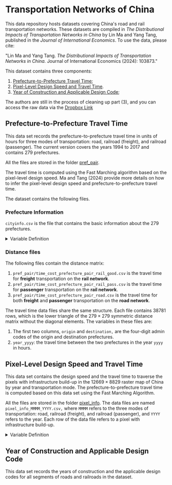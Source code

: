 # Transportation Networks of China
This data repository hosts datasets covering China's road and rail transportation networks. These datasets are compiled in *The Distributional Impacts of Transportation Networks in China* by Lin Ma and Yang Tang, published in the *Journal of International Economics*. To use the data, please cite:

"Lin Ma and Yang Tang. *The Distributional Impacts of Transportation Networks in China.* Journal of International Economics (2024): 103873."

This dataset contains three components: 
  1) [Prefecture-to-Prefecture Travel Time](https://github.com/malin84/transportation_networks_of_china/blob/main/README.md#prefecture-to-prefecture-travel-time);
  2) [Pixel-Level Design Speed and Travel Time](https://github.com/malin84/transportation_networks_of_china?tab=readme-ov-file#pixel-level-design-speed-and-travel-time).
  3) [Year of Construction and Applicable Design Code](https://github.com/malin84/transportation_networks_of_china?tab=readme-ov-file#year-of-construction-and-applicable-design-code);
   
The authors are still in the process of cleaning up part (3), and you can access the raw data via the [Dropbox Link](https://www.dropbox.com/scl/fo/6cey5kdtqsfqyatn6xa43/h?rlkey=ycklu6jgstjlkiu2fa740iv21&dl=0) 

## Prefecture-to-Prefecture Travel Time

This data set records the prefecture-to-prefecture travel time in units of hours for three modes of transportation: road, railroad (freight), and railroad (passenger). The current version covers the years 1994 to 2017 and contains 279 prefectures. 

All the files are stored in the folder [pref_pair](pref_pair/).

The travel time is computed using the Fast Marching algorithm based on the pixel-level design speed. Ma and Tang (2024) provide more details on how to infer the pixel-level design speed and prefecture-to-prefecture travel time. 

The dataset contains the following files.
### Prefecture Information
`cityinfo.csv` is the file that contains the basic information about the 279 prefectures.
<details> 
<summary>Variable Definition</summary>
  
1. `id`: the index of a prefecture.
2. `dzcode`: the four-digit administrative division code.
3. `coord_long`: the longitude.
  4. `coord_lat`: the latitude.
  5. `pos_x`: the $x$ index in the 12669-by-8829 pixel-level matrix dataset.
  6. `pos_y`: the $y$ index in the 12669-by-8829 pixel-level matrix dataset.
  7. `cityname_chn`: prefecture name in Chinese.
  8. `cityname_eng`: prefecture name in English.
  9. `cpop2000`: total population in the unit of *ten-thousands*, 2000 census.
  10. `cpop2010`: total population in the unit of *ten-thousands*, 2010 census.
  11. `upop2000`: urban population in the unit of *ten-thousands*, 2000 census.
  12. `upop2010`: urban population in the unit of *ten-thousands*, 2010 census.
  13. `cityclass`: official city size classification based on the 2010 census:
      1. `cityclass` = 7: Mega City (超大城市), with an urban population greater than 10 million.
      2. `cityclass` = 6: Major City (特大城市), with an urban population between 5 and 10 million.
      3. `cityclass` = 5: Type-I Large City (I型大城市), with an urban population between 3 and 5 million.
      4. `cityclass` = 4: Type-II Large City (II型大城市), with an urban population between 1 and 3 million.
      5. `cityclass` = 3: Medium City (中等城市), with an urban population between 500 thousand and 1 million.
      6. `cityclass` = 2: Type-I Small City (I型小城市), with an urban population between 200 and 500 thousand.
      7. `cityclass` = 1: Type-II Small City (II型小城市), with an urban population smaller than 200 thousand.  
</details>

### Distance files  

The following files contain the distance matrix:
1. `pref_pair/time_cost_prefecture_pair_rail_good.csv` is the travel time for **freight** transportation on the **rail network**.
2. `pref_pair/time_cost_prefecture_pair_rail_pass.csv` is the travel time for **passenger** transportation on the **rail network**.
3. `pref_pair/time_cost_prefecture_pair_road.csv` is the travel time for both **freight** and **passenger** transportation on the **road network**.
   
The travel time data files share the same structure. Each file contains $38781$ rows, which is the lower triangle of the $279\times279$ symmetric distance matrix without the diagonal elements. The variables in these files are:  
1. The first two columns, `origin` and `destination,` are the four-digit admin codes of the origin and destination prefectures.
2. `year_yyyy`: the travel time between the two prefectures in the year `yyyy` in hours.

## Pixel-Level Design Speed and Travel Time

This data set contains the design speed and the travel time to traverse the pixels with infrastructure build-up in the $12669\times 8829$ raster map of China by year and transportation mode. The prefecture-to-prefecture travel time is computed based on this data set using the Fast Marching Algorithm.

All the files are stored in the folder [pixel_info](pixel_info/). The data files are named `pixel_info_MMMM_YYYY.csv,` where `MMMM` refers to the three modes of transportation: road, railroad (freight), and railroad (passenger), and `YYYY` refers to the year. Each row of the data file refers to a pixel with infrastructure build-up. 

<details> 
<summary>Variable Definition</summary>
  
1. `path_id`: the unique index of a path that the pixel belongs to. The `path_id` is the same as the path-level dataset that records the years of construction and the applicable design codes.
2. `long`: the longitude of the pixel.
3. `lat`: the latitude of the pixel.
4. `pos_x`: the $x$ index in the 12669-by-8829 pixel-level matrix dataset.
5. `pos_y`: the $y$ index in the 12669-by-8829 pixel-level matrix dataset.
7. `speed`: the design speed of the infrastructure on the pixel in kilometers per hour.
8. `time`: the time required to traverse the pixel in the unit of hours. See the note below on its computation.
9. `type`: the type of the infrastructure that takes three values:
    1. `both` refers to mixed freight and passenger transportation usage. All road transportation is mixed.
    2. `good` refers to freight transportation.
    3. `pass` refers to passenger transportation.
10. `terrain_type`: the terrain type of the pixel, takes four values:
    1. `0`: coastal areas.
    2. `1`: plains.
    3. `2`: low-rolling hills.
    4. `3`: hills.
    5. `4`: mountains.
   
Notes:
1. The user should specify a speed to traverse empty pixels without any infrastructure to compute point-to-point travel time. In Ma and Tang (2024), the empty traverse speed is 10km/h.
2. To compute `time` from `speed,` the authors used the following equation: $time = (1+\sqrt{2}/2)*distance/speed$. The variable $distance$ is computed based on the average distance to move to the four adjacent pixels. In most cases, the distance equals to 0.5097 km. The term $(1+\sqrt{2}/2)$ corrects for the fact that around half of the time, travelers cross a pixel along the diagonal.

</details>

## Year of Construction and Applicable Design Code

This data set records the years of construction and the applicable design codes for all segments of roads and railroads in the dataset.

